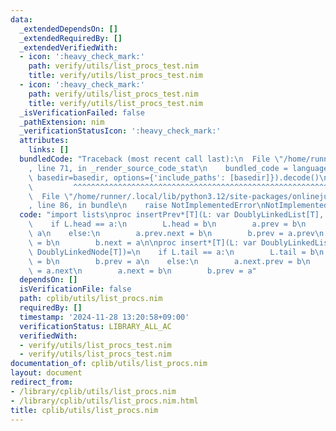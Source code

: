 ```yaml
---
data:
  _extendedDependsOn: []
  _extendedRequiredBy: []
  _extendedVerifiedWith:
  - icon: ':heavy_check_mark:'
    path: verify/utils/list_procs_test.nim
    title: verify/utils/list_procs_test.nim
  - icon: ':heavy_check_mark:'
    path: verify/utils/list_procs_test.nim
    title: verify/utils/list_procs_test.nim
  _isVerificationFailed: false
  _pathExtension: nim
  _verificationStatusIcon: ':heavy_check_mark:'
  attributes:
    links: []
  bundledCode: "Traceback (most recent call last):\n  File \"/home/runner/.local/lib/python3.12/site-packages/onlinejudge_verify/documentation/build.py\"\
    , line 71, in _render_source_code_stat\n    bundled_code = language.bundle(stat.path,\
    \ basedir=basedir, options={'include_paths': [basedir]}).decode()\n          \
    \         ^^^^^^^^^^^^^^^^^^^^^^^^^^^^^^^^^^^^^^^^^^^^^^^^^^^^^^^^^^^^^^^^^^^^^^^^^^^^^^^^^\n\
    \  File \"/home/runner/.local/lib/python3.12/site-packages/onlinejudge_verify/languages/nim.py\"\
    , line 86, in bundle\n    raise NotImplementedError\nNotImplementedError\n"
  code: "import lists\nproc insertPrev*[T](L: var DoublyLinkedList[T], a,b: DoublyLinkedNode[T])=\n\
    \    if L.head == a:\n        L.head = b\n        a.prev = b\n        b.next =\
    \ a\n    else:\n        a.prev.next = b\n        b.prev = a.prev\n        a.prev\
    \ = b\n        b.next = a\n\nproc insert*[T](L: var DoublyLinkedList[T], a,b:\
    \ DoublyLinkedNode[T])=\n    if L.tail == a:\n        L.tail = b\n        a.next\
    \ = b\n        b.prev = a\n    else:\n        a.next.prev = b\n        b.next\
    \ = a.next\n        a.next = b\n        b.prev = a"
  dependsOn: []
  isVerificationFile: false
  path: cplib/utils/list_procs.nim
  requiredBy: []
  timestamp: '2024-11-28 13:20:58+09:00'
  verificationStatus: LIBRARY_ALL_AC
  verifiedWith:
  - verify/utils/list_procs_test.nim
  - verify/utils/list_procs_test.nim
documentation_of: cplib/utils/list_procs.nim
layout: document
redirect_from:
- /library/cplib/utils/list_procs.nim
- /library/cplib/utils/list_procs.nim.html
title: cplib/utils/list_procs.nim
---
```

